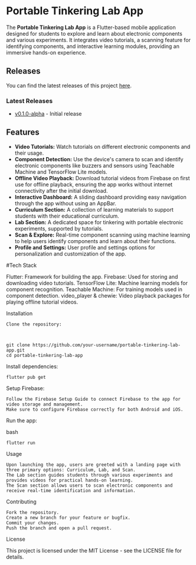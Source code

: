 # Portable Tinkering Lab App

The **Portable Tinkering Lab App** is a Flutter-based mobile application designed for students to explore and learn about electronic components and various experiments. It integrates video tutorials, a scanning feature for identifying components, and interactive learning modules, providing an immersive hands-on experience.

## Releases

You can find the latest releases of this project [here](https://github.com/swapisticated/Portable-Tinkering-Lab.git).

### Latest Releases
- [v0.1.0-alpha](https://github.com/swapisticated/Portable-Tinkering-Lab.git/releases/tag/v0.1.0-alpha) - Initial release


## Features

- **Video Tutorials:** Watch tutorials on different electronic components and their usage.
- **Component Detection:** Use the device's camera to scan and identify electronic components like buzzers and sensors using Teachable Machine and TensorFlow Lite models.
- **Offline Video Playback:** Download tutorial videos from Firebase on first use for offline playback, ensuring the app works without internet connectivity after the initial download.
- **Interactive Dashboard:** A sliding dashboard providing easy navigation through the app without using an AppBar.
- **Curriculum Section:** A collection of learning materials to support students with their educational curriculum.
- **Lab Section:** A dedicated space for tinkering with portable electronic experiments, supported by tutorials.
- **Scan & Explore:** Real-time component scanning using machine learning to help users identify components and learn about their functions.
- **Profile and Settings:** User profile and settings options for personalization and customization of the app.

#Tech Stack

Flutter: Framework for building the app.
Firebase: Used for storing and downloading video tutorials.
TensorFlow Lite: Machine learning models for component recognition.
Teachable Machine: For training models used in component detection.
video_player & chewie: Video playback packages for playing offline tutorial videos.

Installation

    Clone the repository:

    

    git clone https://github.com/your-username/portable-tinkering-lab-app.git
    cd portable-tinkering-lab-app

Install dependencies:

    flutter pub get

Setup Firebase:

    Follow the Firebase Setup Guide to connect Firebase to the app for video storage and management.
    Make sure to configure Firebase correctly for both Android and iOS.

Run the app:

bash

    flutter run

Usage

    Upon launching the app, users are greeted with a landing page with three primary options: Curriculum, Lab, and Scan.
    The Lab section guides students through various experiments and provides videos for practical hands-on learning.
    The Scan section allows users to scan electronic components and receive real-time identification and information.

Contributing

    Fork the repository.
    Create a new branch for your feature or bugfix.
    Commit your changes.
    Push the branch and open a pull request.

License

This project is licensed under the MIT License - see the LICENSE file for details.

